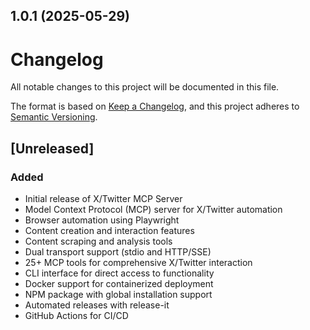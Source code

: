 

## 1.0.1 (2025-05-29)

# Changelog

All notable changes to this project will be documented in this file.

The format is based on [Keep a Changelog](https://keepachangelog.com/en/1.0.0/),
and this project adheres to [Semantic Versioning](https://semver.org/spec/v2.0.0.html).

## [Unreleased]

### Added
- Initial release of X/Twitter MCP Server
- Model Context Protocol (MCP) server for X/Twitter automation
- Browser automation using Playwright
- Content creation and interaction features
- Content scraping and analysis tools
- Dual transport support (stdio and HTTP/SSE)
- 25+ MCP tools for comprehensive X/Twitter interaction
- CLI interface for direct access to functionality
- Docker support for containerized deployment
- NPM package with global installation support
- Automated releases with release-it
- GitHub Actions for CI/CD
